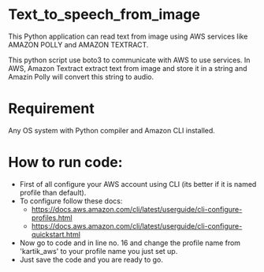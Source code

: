 # Text_to_speech_from_image
This Python application can read text from image using AWS services like AMAZON POLLY and AMAZON TEXTRACT.


This python script use boto3 to communicate with AWS to use services. In AWS, Amazon Textract extract text from image and store it in a string and 
Amazin Polly will convert this string to audio.

# Requirement
Any OS system with Python compiler and Amazon CLI installed.

# How to run code:
 * First of all configure your AWS account using CLI (its better if it is named profile than default). 
 * To configure follow these docs: 
      * https://docs.aws.amazon.com/cli/latest/userguide/cli-configure-profiles.html
      * https://docs.aws.amazon.com/cli/latest/userguide/cli-configure-quickstart.html
 * Now go to code and in line no. 16 and change the profile name from 'kartik_aws' to your profile name you just set up.
 * Just save the code and you are ready to go.
